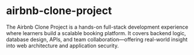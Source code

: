 # airbnb-clone-project
The Airbnb Clone Project is a hands-on full-stack development experience where learners build a scalable booking platform. It covers backend logic, database design, APIs, and team collaboration—offering real-world insight into web architecture and application security.
